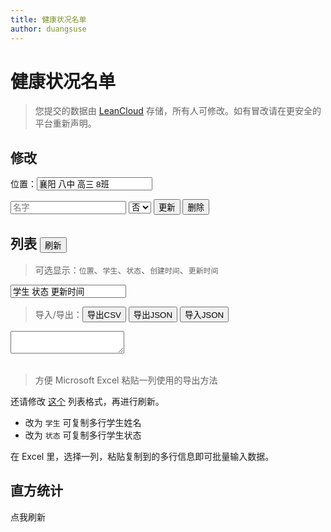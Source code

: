 ```yaml
---
title: 健康状况名单
author: duangsuse
---
```


# 健康状况名单

> 您提交的数据由 [LeanCloud](https://leancloud.cn) 存储，所有人可修改。如有冒改请在更安全的平台重新声明。

## 修改

位置：<input id="place" placeholder="列表的名字" value="襄阳 八中 高三 8班" />

<input id="name" placeholder="名字" />
<select id="status">
<option>否</option>
<option>是</option></select> <button id="do-submit">更新</button> <button id="do-destroy">删除</button>

<script src="//cdn.jsdelivr.net/npm/leancloud-storage@4.2/dist/av-min.js"></script>

<script src="app_model.js"></script>

<script src="lib.js"></script>
<script src="app.js"></script>

<script>
const
    place = id("place"),
    name = id("name"), status = id("status");
[place, name, status].forEach(persist);
const
    doSubmit = id("do-submit"),
    doDestroy = id("do-destroy");

doSubmit.onclick = () => {
    runSubmit(getData())
    .then(alertChanges).catch(alert);
};
doDestroy.onclick = async () => {
    let challenge = new AppCaptcha();
    if (!await challenge.verify()) return;
    let {place, name} = getData();
    let record = await findInPlace(place, name);
    record.forEach(it => it.destroy()
    .then(r => alert(`已删除 ${DataList.show(r.attributes)}`)).catch(alert) ); //TODO null propga
};
</script>

## 列表 <button id="do-refresh">刷新</button>

> 可选显示：`位置`、`学生`、`状态`、`创建时间`、`更新时间`

<input id="list-fmt" placeholder="显示项目" value="学生 状态 更新时间" />

> 导入/导出：<button id="do-export-csv">导出CSV</button> <button id="do-export-json">导出JSON</button> <button id="do-import-json">导入JSON</button>

<textarea id="export-data"></textarea>

<table id="list"></table>

<script>
const
    listFmt = id("list-fmt"),
    list = id("list"),
    exportData = id("export-data");
const
    doRefresh = id("do-refresh"),
    doExportCSV = id("do-export-csv"),
    doExportJSON = id("do-export-json"),
    doImportJSON = id("do-import-json");

let lastRecords; //last records

const csvConv = {
    to: xs => xs.map(it => Object.values(it)).map(row => row.join(",")).join("\n")
};

doRefresh.onclick = async () => {
    let all = await findAllInPlace(place.value); console.log(all)
    let plainRecords = all.map(mergeAVObject);
    lastRecords = plainRecords;
    runRefresh(plainRecords);
};

let exportDataGetset = [
    () => exportData.value,
    v => { exportData.value = v }
];
let tableGetset = [
    () => lastRecords,
    v => runRefresh(v)
];
enableDataConvert(exportDataGetset, tableGetset,
    [jsonConv, [doImportJSON, doExportJSON]],
    [csvConv, [null, doExportCSV]]);
</script>

> 方便 Microsoft Excel 粘贴一列使用的导出方法

还请修改 <a href="#list-fmt">这个</a> 列表格式，再进行刷新。

+ 改为 `学生` 可复制多行学生姓名
+ 改为 `状态` 可复制多行学生状态

在 Excel 里，选择一列，粘贴复制到的多行信息即可批量输入数据。

## 直方统计

<div id="div-histogram">点我刷新</div>

<script>
const
    divHistogram = id("div-histogram");
divHistogram.onclick = () => {
    let hist = histogram(lastRecords, it => it.status);
    divHistogram.innerText = `共有 ${hist.get(false).length} 人正常、${hist.get(true).length} 人有异常\n`;
    let lesser = minBy(it => it[VAL].length, ...hist)[VAL];
    divHistogram.innerText += `人名：${lesser.map(it => it.name).join("、")}`;
};
</script>
